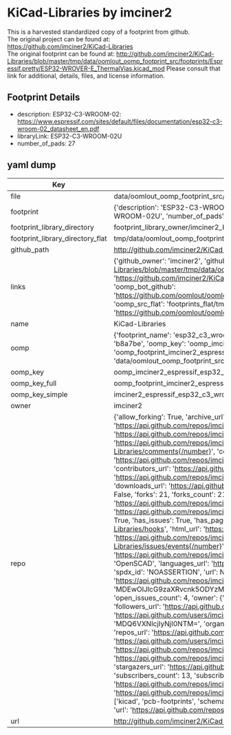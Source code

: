 # KiCad-Libraries by imciner2  
This is a harvested standardized copy of a footprint from github.  
The original project can be found at:  
https://github.com/imciner2/KiCad-Libraries  
The original footprint can be found at:
http://github.com/imciner2/KiCad-Libraries/blob/master/tmp/data/oomlout_oomp_footprint_src/footprints/Espressif.pretty/ESP32-WROVER-E_ThermalVias.kicad_mod
Please consult that link for additional, details, files, and license information.  
## Footprint Details
* description: ESP32-C3-WROOM-02: https://www.espressif.com/sites/default/files/documentation/esp32-c3-wroom-02_datasheet_en.pdf  
* libraryLink: ESP32-C3-WROOM-02U  
* number_of_pads: 27  
## yaml dump  
| Key | Value |  
| --- | --- |  
| file | data/oomlout_oomp_footprint_src/KiCad-Libraries/footprints/Espressif.pretty/ESP32-C3-WROOM-02U.kicad_mod |  
| footprint | {'description': 'ESP32-C3-WROOM-02: https://www.espressif.com/sites/default/files/documentation/esp32-c3-wroom-02_datasheet_en.pdf', 'libraryLink': 'ESP32-C3-WROOM-02U', 'number_of_pads': 27} |  
| footprint_library_directory | footprint_library_owner/imciner2_KiCad-Libraries |  
| footprint_library_directory_flat | tmp/data/oomlout_oomp_footprint_src/footprints_flat/imciner2_espressif_esp32_c3_wroom_02u/working |  
| github_path | http://github.com/imciner2/KiCad-Libraries/blob/master/tmp/data/oomlout_oomp_footprint_src/footprints/Espressif.pretty/ESP32-C3-WROOM-02U.kicad_mod |  
| links | {'github_owner': 'imciner2', 'github_repo_name': 'KiCad-Libraries', 'github_src': 'http://github.com/imciner2/KiCad-Libraries/blob/master/tmp/data/oomlout_oomp_footprint_src/footprints/Espressif.pretty/ESP32-WROVER-E_ThermalVias.kicad_mod', 'github_src_repo': 'https://github.com/imciner2/KiCad-Libraries', 'oomp_bot': 'tmp/data/oomlout_oomp_footprint_src/footprints/imciner2_espressif_esp32_c3_wroom_02u/working', 'oomp_bot_github': 'https://github.com/oomlout/oomlout_oomp_footprint_bot/tree/main/tmp/data/oomlout_oomp_footprint_src/footprints/imciner2_espressif_esp32_c3_wroom_02u/working', 'oomp_src_flat': 'footprints_flat/tmp/data/oomlout_oomp_footprint_src/footprints_flat/imciner2_espressif_esp32_c3_wroom_02u/working', 'oomp_src_flat_github': 'https://github.com/oomlout/oomlout_oomp_footprint_src/tree/main/tmp/data/oomlout_oomp_footprint_src/footprints_flat/imciner2_espressif_esp32_c3_wroom_02u/working'} |  
| name | KiCad-Libraries |  
| oomp | {'footprint_name': 'esp32_c3_wroom_02u', 'library_name': 'espressif', 'md5': 'b8a7be99f2c443c8325d4c875d3a3ab1', 'md5_10': 'b8a7be99f2', 'md5_5': 'b8a7b', 'md5_6': 'b8a7be', 'oomp_key': 'oomp_imciner2_espressif_esp32_c3_wroom_02u', 'oomp_key_extra': 'oomp_footprint_imciner2_espressif_esp32_c3_wroom_02u', 'oomp_key_full': 'oomp_footprint_imciner2_espressif_esp32_c3_wroom_02u_b8a7be', 'oomp_key_simple': 'imciner2_espressif_esp32_c3_wroom_02u', 'original_filename': 'data/oomlout_oomp_footprint_src/KiCad-Libraries/footprints/Espressif.pretty/ESP32-C3-WROOM-02U.kicad_mod', 'owner_name': 'imciner2'} |  
| oomp_key | oomp_imciner2_espressif_esp32_c3_wroom_02u |  
| oomp_key_full | oomp_footprint_imciner2_espressif_esp32_c3_wroom_02u |  
| oomp_key_simple | imciner2_espressif_esp32_c3_wroom_02u |  
| owner | imciner2 |  
| repo | {'allow_forking': True, 'archive_url': 'https://api.github.com/repos/imciner2/KiCad-Libraries/{archive_format}{/ref}', 'archived': False, 'assignees_url': 'https://api.github.com/repos/imciner2/KiCad-Libraries/assignees{/user}', 'blobs_url': 'https://api.github.com/repos/imciner2/KiCad-Libraries/git/blobs{/sha}', 'branches_url': 'https://api.github.com/repos/imciner2/KiCad-Libraries/branches{/branch}', 'clone_url': 'https://github.com/imciner2/KiCad-Libraries.git', 'collaborators_url': 'https://api.github.com/repos/imciner2/KiCad-Libraries/collaborators{/collaborator}', 'comments_url': 'https://api.github.com/repos/imciner2/KiCad-Libraries/comments{/number}', 'commits_url': 'https://api.github.com/repos/imciner2/KiCad-Libraries/commits{/sha}', 'compare_url': 'https://api.github.com/repos/imciner2/KiCad-Libraries/compare/{base}...{head}', 'contents_url': 'https://api.github.com/repos/imciner2/KiCad-Libraries/contents/{+path}', 'contributors_url': 'https://api.github.com/repos/imciner2/KiCad-Libraries/contributors', 'created_at': '2013-05-05T02:41:05Z', 'default_branch': 'master', 'deployments_url': 'https://api.github.com/repos/imciner2/KiCad-Libraries/deployments', 'description': 'KiCad schematic symbols and footprints for various projects.', 'disabled': False, 'downloads_url': 'https://api.github.com/repos/imciner2/KiCad-Libraries/downloads', 'events_url': 'https://api.github.com/repos/imciner2/KiCad-Libraries/events', 'fork': False, 'forks': 21, 'forks_count': 21, 'forks_url': 'https://api.github.com/repos/imciner2/KiCad-Libraries/forks', 'full_name': 'imciner2/KiCad-Libraries', 'git_commits_url': 'https://api.github.com/repos/imciner2/KiCad-Libraries/git/commits{/sha}', 'git_refs_url': 'https://api.github.com/repos/imciner2/KiCad-Libraries/git/refs{/sha}', 'git_tags_url': 'https://api.github.com/repos/imciner2/KiCad-Libraries/git/tags{/sha}', 'git_url': 'git://github.com/imciner2/KiCad-Libraries.git', 'has_discussions': False, 'has_downloads': True, 'has_issues': True, 'has_pages': False, 'has_projects': True, 'has_wiki': True, 'homepage': None, 'hooks_url': 'https://api.github.com/repos/imciner2/KiCad-Libraries/hooks', 'html_url': 'https://github.com/imciner2/KiCad-Libraries', 'id': 9863258, 'is_template': False, 'issue_comment_url': 'https://api.github.com/repos/imciner2/KiCad-Libraries/issues/comments{/number}', 'issue_events_url': 'https://api.github.com/repos/imciner2/KiCad-Libraries/issues/events{/number}', 'issues_url': 'https://api.github.com/repos/imciner2/KiCad-Libraries/issues{/number}', 'keys_url': 'https://api.github.com/repos/imciner2/KiCad-Libraries/keys{/key_id}', 'labels_url': 'https://api.github.com/repos/imciner2/KiCad-Libraries/labels{/name}', 'language': 'OpenSCAD', 'languages_url': 'https://api.github.com/repos/imciner2/KiCad-Libraries/languages', 'license': {'key': 'other', 'name': 'Other', 'node_id': 'MDc6TGljZW5zZTA=', 'spdx_id': 'NOASSERTION', 'url': None}, 'merges_url': 'https://api.github.com/repos/imciner2/KiCad-Libraries/merges', 'milestones_url': 'https://api.github.com/repos/imciner2/KiCad-Libraries/milestones{/number}', 'mirror_url': None, 'name': 'KiCad-Libraries', 'network_count': 21, 'node_id': 'MDEwOlJlcG9zaXRvcnk5ODYzMjU4', 'notifications_url': 'https://api.github.com/repos/imciner2/KiCad-Libraries/notifications{?since,all,participating}', 'open_issues': 4, 'open_issues_count': 4, 'owner': {'avatar_url': 'https://avatars.githubusercontent.com/u/2262453?v=4', 'events_url': 'https://api.github.com/users/imciner2/events{/privacy}', 'followers_url': 'https://api.github.com/users/imciner2/followers', 'following_url': 'https://api.github.com/users/imciner2/following{/other_user}', 'gists_url': 'https://api.github.com/users/imciner2/gists{/gist_id}', 'gravatar_id': '', 'html_url': 'https://github.com/imciner2', 'id': 2262453, 'login': 'imciner2', 'node_id': 'MDQ6VXNlcjIyNjI0NTM=', 'organizations_url': 'https://api.github.com/users/imciner2/orgs', 'received_events_url': 'https://api.github.com/users/imciner2/received_events', 'repos_url': 'https://api.github.com/users/imciner2/repos', 'site_admin': False, 'starred_url': 'https://api.github.com/users/imciner2/starred{/owner}{/repo}', 'subscriptions_url': 'https://api.github.com/users/imciner2/subscriptions', 'type': 'User', 'url': 'https://api.github.com/users/imciner2'}, 'private': False, 'pulls_url': 'https://api.github.com/repos/imciner2/KiCad-Libraries/pulls{/number}', 'pushed_at': '2018-10-30T16:15:50Z', 'releases_url': 'https://api.github.com/repos/imciner2/KiCad-Libraries/releases{/id}', 'size': 23958, 'ssh_url': 'git@github.com:imciner2/KiCad-Libraries.git', 'stargazers_count': 60, 'stargazers_url': 'https://api.github.com/repos/imciner2/KiCad-Libraries/stargazers', 'statuses_url': 'https://api.github.com/repos/imciner2/KiCad-Libraries/statuses/{sha}', 'subscribers_count': 13, 'subscribers_url': 'https://api.github.com/repos/imciner2/KiCad-Libraries/subscribers', 'subscription_url': 'https://api.github.com/repos/imciner2/KiCad-Libraries/subscription', 'svn_url': 'https://github.com/imciner2/KiCad-Libraries', 'tags_url': 'https://api.github.com/repos/imciner2/KiCad-Libraries/tags', 'teams_url': 'https://api.github.com/repos/imciner2/KiCad-Libraries/teams', 'temp_clone_token': None, 'topics': ['kicad', 'pcb-footprints', 'schematic-symbols'], 'trees_url': 'https://api.github.com/repos/imciner2/KiCad-Libraries/git/trees{/sha}', 'updated_at': '2023-09-08T16:39:14Z', 'url': 'https://api.github.com/repos/imciner2/KiCad-Libraries', 'visibility': 'public', 'watchers': 60, 'watchers_count': 60, 'web_commit_signoff_required': False} |  
| url | http://github.com/imciner2/KiCad-Libraries |  

